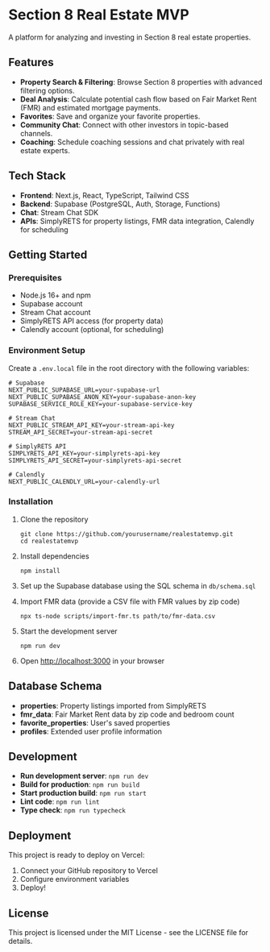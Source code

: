 # Section 8 Real Estate MVP

A platform for analyzing and investing in Section 8 real estate properties.

## Features

- **Property Search & Filtering**: Browse Section 8 properties with advanced filtering options.
- **Deal Analysis**: Calculate potential cash flow based on Fair Market Rent (FMR) and estimated mortgage payments.
- **Favorites**: Save and organize your favorite properties.
- **Community Chat**: Connect with other investors in topic-based channels.
- **Coaching**: Schedule coaching sessions and chat privately with real estate experts.

## Tech Stack

- **Frontend**: Next.js, React, TypeScript, Tailwind CSS
- **Backend**: Supabase (PostgreSQL, Auth, Storage, Functions)
- **Chat**: Stream Chat SDK
- **APIs**: SimplyRETS for property listings, FMR data integration, Calendly for scheduling

## Getting Started

### Prerequisites

- Node.js 16+ and npm
- Supabase account
- Stream Chat account
- SimplyRETS API access (for property data)
- Calendly account (optional, for scheduling)

### Environment Setup

Create a `.env.local` file in the root directory with the following variables:

```
# Supabase
NEXT_PUBLIC_SUPABASE_URL=your-supabase-url
NEXT_PUBLIC_SUPABASE_ANON_KEY=your-supabase-anon-key
SUPABASE_SERVICE_ROLE_KEY=your-supabase-service-key

# Stream Chat
NEXT_PUBLIC_STREAM_API_KEY=your-stream-api-key
STREAM_API_SECRET=your-stream-api-secret

# SimplyRETS API
SIMPLYRETS_API_KEY=your-simplyrets-api-key
SIMPLYRETS_API_SECRET=your-simplyrets-api-secret

# Calendly
NEXT_PUBLIC_CALENDLY_URL=your-calendly-url
```

### Installation

1. Clone the repository
   ```
   git clone https://github.com/yourusername/realestatemvp.git
   cd realestatemvp
   ```

2. Install dependencies
   ```
   npm install
   ```

3. Set up the Supabase database using the SQL schema in `db/schema.sql`

4. Import FMR data (provide a CSV file with FMR values by zip code)
   ```
   npx ts-node scripts/import-fmr.ts path/to/fmr-data.csv
   ```

5. Start the development server
   ```
   npm run dev
   ```

6. Open [http://localhost:3000](http://localhost:3000) in your browser

## Database Schema

- **properties**: Property listings imported from SimplyRETS
- **fmr_data**: Fair Market Rent data by zip code and bedroom count
- **favorite_properties**: User's saved properties
- **profiles**: Extended user profile information

## Development

- **Run development server**: `npm run dev`
- **Build for production**: `npm run build`
- **Start production build**: `npm run start`
- **Lint code**: `npm run lint`
- **Type check**: `npm run typecheck`

## Deployment

This project is ready to deploy on Vercel:

1. Connect your GitHub repository to Vercel
2. Configure environment variables
3. Deploy!

## License

This project is licensed under the MIT License - see the LICENSE file for details.